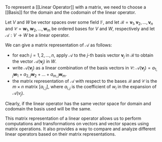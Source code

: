 To represent a [[Linear Operator]] with a matrix, we need to choose a [[Basis]] for the domain and the codomain of the linear operator. 

Let $V$ and $W$ be vector spaces over some field $\mathbb{F}$, and let $\mathcal{B} = {\mathbf v_1,\mathbf v_2, \dots,\mathbf v_n}$ and $\mathcal{C} = {\mathbf w_1,\mathbf w_2, \dots,\mathbf w_m}$ be ordered bases for $V$ and $W$, respectively and let $\mathcal{A}: V \rightarrow W$ be a linear operator. 

We can give a matrix representation of $\mathcal{A}$ as follows:
- for each $j = 1, 2, \dots, n$, apply $\mathcal{A}$ to the $j$-th basis vector $\mathbf v_j$ in $\mathcal{B}$ to obtain the vector $\mathcal{A}(\mathbf v_j)$ in $W$.
- write $\mathcal{A}(\mathbf v_j)$ as a linear combination of the basis vectors in $\mathcal{C}$: $\mathcal{A}(\mathbf v_j) = a_{1,j}\mathbf w_1 + a_{2,j}\mathbf w_2 + \dots + a_{m,j}\mathbf w_m$.
- the matrix representation of $\mathcal{A}$ with respect to the bases $\mathcal{B}$ and $\mathcal{C}$ is the $m \times n$ matrix $[a_{i,j}]$, where $a_{i,j}$ is the coefficient of $w_i$ in the expansion of $\mathcal{A}(v_j)$.

Clearly, if the linear operator has the same vector space for domain and codomain the basis used will be the same.

This matrix representation of a linear operator allows us to perform computations and transformations on vectors and vector spaces using matrix operations.
It also provides a way to compare and analyze different linear operators based on their matrix representations.
